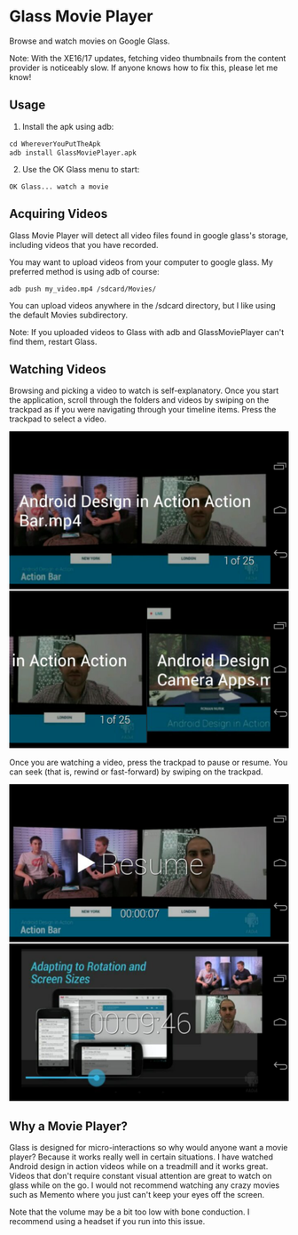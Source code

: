 Glass Movie Player
==========================
Browse and watch movies on Google Glass.

Note: With the XE16/17 updates, fetching video thumbnails from the content provider is noticeably slow. If anyone knows how to fix this, please let me know!

Usage
-----
1.  Install the apk using adb:  
```
cd WhereverYouPutTheApk
adb install GlassMoviePlayer.apk  
```
2.  Use the OK Glass menu to start:
```
OK Glass... watch a movie
```


Acquiring Videos
----------------
Glass Movie Player will detect all video files found in google glass's storage, including videos that you have recorded.  

You may want to upload videos from your computer to google glass. My preferred method is using adb of course:  

```
adb push my_video.mp4 /sdcard/Movies/  
```

You can upload videos anywhere in the /sdcard directory, but I like using the default Movies subdirectory.

Note: If you uploaded videos to Glass with adb and GlassMoviePlayer can't find them, restart Glass.


Watching Videos
---------------
Browsing and picking a video to watch is self-explanatory. Once you start the application, scroll through the folders and videos by swiping on the trackpad as if you were navigating through your timeline items. Press the trackpad to select a video.  

![Every video is displayed as a card](assets/picker1.png?raw=true)
![Browse videos by swiping--just like navigating your timeline](assets/picker2.png?raw=true)

Once you are watching a video, press the trackpad to pause or resume. You can seek (that is, rewind or fast-forward) by swiping on the trackpad. 

![Press the trackpad to pause or resume video](assets/player_pause.png?raw=true)
![Swipe with two fingers to seek (that is, reverse or fast forward)](assets/player_seek.png?raw=true)


Why a Movie Player?
----------------------------------------
Glass is designed for micro-interactions so why would anyone want a movie player? Because it works really well in certain situations. I have watched Android design in action videos while on a treadmill and it works great. Videos that don't require constant visual attention are great to watch on glass while on the go. I would not recommend watching any crazy movies such as Memento where you just can't keep your eyes off the screen.

Note that the volume may be a bit too low with bone conduction. I recommend using a headset if you run into this issue.
